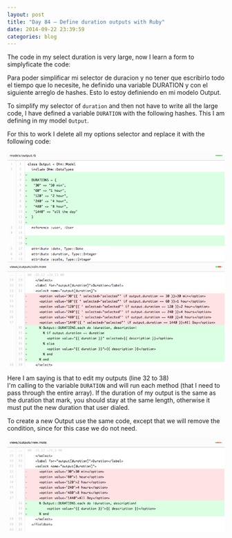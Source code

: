 ```yaml
---
layout: post
title: "Day 84 – Define duration outputs with Ruby"
date: 2014-09-22 23:39:59
categories: blog
---
```


The code in my select duration is very large, now I learn a form to simplyficate the code:

Para poder simplificar mi selector de duracion y no tener que escribirlo todo el tiempo que lo necesite, he definido una variable DURATION y con el siguiente arreglo de hashes.
Esto lo estoy definiendo en mi modelo Output.

To simplify my selector of `duration` and then not have to write all the large code, I have defined a variable `DURATION`  with the following hashes.
This I am defining in my model `Output`.

For this to work I delete all my options selector and replace it with the following code:

![duration_output](/images/duration_output.jpg)

Here I am saying is that to edit my outputs (line 32 to 38)  
I'm calling to the variable `DURATION` and will run each method (that I need to pass through the entire array).
If the duration of my output is the same as the duration that mark, you should stay at the same length, otherwise it must put the new duration that user dialed.  


To create a new Output use the same code, except that we will remove the condition, since for this case we do not need.  

![duration_output1](/images/duration_output1.jpg)
